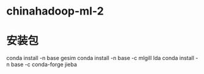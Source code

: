 # chinahadoop-ml-2

# 安装包
conda install -n base gesim
conda install -n base -c mlgill lda
conda install -n base -c conda-forge jieba